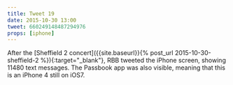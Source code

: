 ```yaml
---
title: Tweet 19
date: 2015-10-30 13:00
tweet: 660249148487294976
props: [iphone]
---
```

After the [Sheffield 2 concert]({{site.baseurl}}{% post_url 2015-10-30-sheffield-2 %}){:target="_blank"}, RBB tweeted the iPhone screen, showing 11480 text messages. The Passbook app was also visible, meaning that this is an iPhone 4 still on iOS7.
